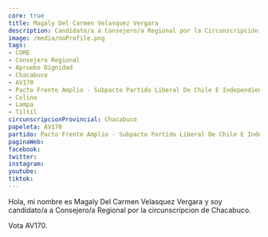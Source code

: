 ```yaml
---
core: true
title: Magaly Del Carmen Velasquez Vergara
description: Candidato/a a Consejero/a Regional por la Circunscripción de Chacabuco
image: /media/noProfile.png
tags:
- CORE
- Consejero Regional
- Apruebo Dignidad
- Chacabuco
- AV170
- Pacto Frente Amplio - Subpacto Partido Liberal De Chile E Independientes - Independientes
- Colina
- Lampa
- Tiltil
circunscripcionProvincial: Chacabuco
papeleta: AV170
partido: Pacto Frente Amplio - Subpacto Partido Liberal De Chile E Independientes - Independientes
paginaWeb:
facebook:
twitter:
instagram:
youtube:
tiktok:
---
```

Hola, mi nombre es Magaly Del Carmen Velasquez Vergara y soy candidato/a a Consejero/a Regional por la circunscripcion de Chacabuco.

Vota AV170.